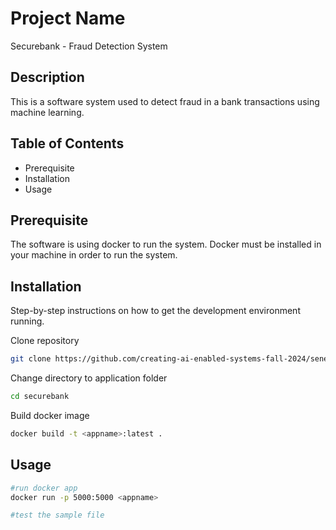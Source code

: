 # Project Name
Securebank - Fraud Detection System

## Description
This is a software system used to detect fraud in a bank transactions using machine learning. 

## Table of Contents
- Prerequisite
- Installation
- Usage

## Prerequisite 
The software is using docker to run the system. Docker must be installed in your machine in order to run the system. 

## Installation
Step-by-step instructions on how to get the development environment running.

Clone repository
```bash
git clone https://github.com/creating-ai-enabled-systems-fall-2024/senevirathne-kaneel.git
```
Change directory to application folder
```bash
cd securebank
```
Build docker image
```bash
docker build -t <appname>:latest .
```

## Usage 

```bash
#run docker app
docker run -p 5000:5000 <appname>

#test the sample file
